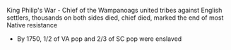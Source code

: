King Philip's War - Chief of the Wampanoags united tribes against English settlers, thousands on both sides died, chief died, marked the end of most Native resistance

- By 1750, 1/2 of VA pop and 2/3 of SC pop were enslaved
<!--stackedit_data:
eyJoaXN0b3J5IjpbLTE1OTU4NTg3ODAsMTkxMTE3NTAyNCwxNz
I1MDEwMzcwLC0yMDg4NzQ2NjEyXX0=
-->